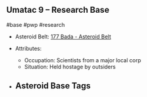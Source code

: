 ## Umatac 9 &ndash; Research Base

#base #pwp #research

- Asteroid Belt: [177 Bada - Asteroid Belt](../../../Gaming/StarsWithoutNumber/PiratesWithoutPlunder/%28177%29%20Bada%20-%20Asteroid%20Belt.md)

- Attributes:
   -   Occupation: Scientists from a major local corp
   -   Situation: Held hostage by outsiders

- Asteroid Base Tags
	-  

